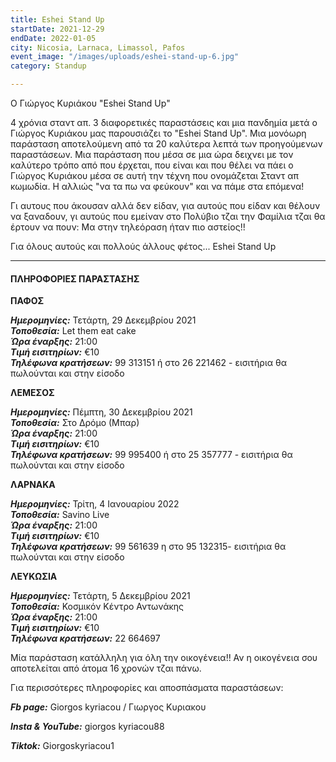 ```yaml
---
title: Eshei Stand Up
startDate: 2021-12-29
endDate: 2022-01-05
city: Nicosia, Larnaca, Limassol, Pafos
event_image: "/images/uploads/eshei-stand-up-6.jpg"
category: Standup

---
```

Ο Γιώργος Κυριάκου "Eshei Stand Up"

4 χρόνια σταντ απ. 3 διαφορετικές παραστάσεις και μια πανδημία μετά ο Γιώργος Κυριάκου μας παρουσιάζει το "Eshei Stand Up". Μια μονόωρη παράσταση αποτελούμενη από τα 20 καλύτερα λεπτά των προηγούμενων παραστάσεων. Μια παράσταση που μέσα σε μια ώρα δειχνει με τον καλύτερο τρόπο από που έρχεται, που είναι και που θέλει να πάει ο Γιώργος Κυριάκου μέσα σε αυτή την τέχνη που ονομάζεται Σταντ απ κωμωδία. Η αλλιώς "να τα πω να φεύκουν" και να πάμε στα επόμενα!

Γι αυτους που άκουσαν αλλά δεν είδαν, για αυτούς που είδαν και θέλουν να ξαναδουν, γι αυτούς που εμείναν στο Πολύβιο τζαι την Φαμίλια τζαι θα έρτουν να πουν: Μα στην τηλεόραση ήταν πιο αστείος!!

Για όλους αυτούς και πολλούς άλλους φέτος... Eshei Stand Up

***

#### ΠΛΗΡΟΦΟΡΙΕΣ ΠΑΡΑΣΤΑΣΗΣ

**ΠΑΦΟΣ**

**_Ημερομηνίες:_** Τετάρτη, 29 Δεκεμβρίου 2021  
**_Τοποθεσία:_** Let them eat cake  
**_Ώρα έναρξης:_** 21:00  
**_Τιμή εισιτηρίων:_** €10  
**_Τηλέφωνα κρατήσεων:_**  99 313151 ή στο 26 221462 - εισιτήρια θα πωλούνται και στην είσοδο

**ΛΕΜΕΣΟΣ**

**_Ημερομηνίες:_** Πέμπτη, 30 Δεκεμβρίου 2021  
**_Τοποθεσία:_** Στο Δρόμο (Μπαρ)  
**_Ώρα έναρξης:_** 21:00  
**_Τιμή εισιτηρίων:_** €10  
**_Τηλέφωνα κρατήσεων:_** 99 995400 ή στο 25 357777 - εισιτήρια θα πωλούνται και στην είσοδο

**ΛΑΡΝΑΚΑ**

**_Ημερομηνίες:_** Τρίτη, 4 Ιανουαρίου 2022  
**_Τοποθεσία:_** Savino Live  
**_Ώρα έναρξης:_** 21:00  
**_Τιμή εισιτηρίων:_** €10  
**_Τηλέφωνα κρατήσεων:_**  99 561639 η στο 95 132315- εισιτήρια θα πωλούνται και στην είσοδο

**ΛΕΥΚΩΣΙΑ**

**_Ημερομηνίες:_** Τετάρτη, 5 Δεκεμβρίου 2021  
**_Τοποθεσία:_** Κοσμικόν Κέντρο Αντωνάκης  
**_Ώρα έναρξης:_** 21:00  
**_Τιμή εισιτηρίων:_** €10  
**_Τηλέφωνα κρατήσεων:_**  22 664697

Μία παράσταση κατάλληλη για όλη την οικογένεια!! Αν η οικογένεια σου αποτελείται από άτομα 16 χρονών τζαι πάνω.

Για περισσότερες πληροφορίες και αποσπάσματα παραστάσεων:

**_Fb page:_** Giorgos kyriacou / Γιωργος Κυριακου

**_Insta & YouTube:_** giorgos kyriacou88

**_Tiktok:_** Giorgoskyriacou1